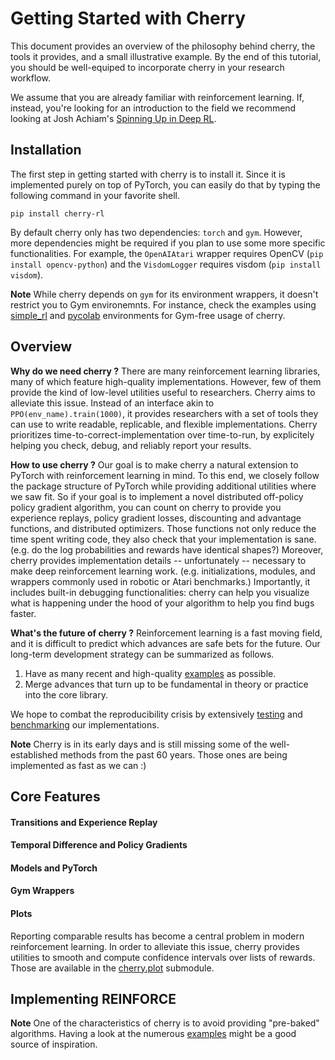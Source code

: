 # Getting Started with Cherry

This document provides an overview of the philosophy behind cherry, the tools it provides, and a small illustrative example.
By the end of this tutorial, you should be well-equiped to incorporate cherry in your research workflow.

We assume that you are already familiar with reinforcement learning.
If, instead, you're looking for an introduction to the field we recommend looking at Josh Achiam's [Spinning Up in Deep RL](http://spinningup.openai.com/).

## Installation

The first step in getting started with cherry is to install it.
Since it is implemented purely on top of PyTorch, you can easily do that by typing the following command in your favorite shell.

```shell
pip install cherry-rl
```

By default cherry only has two dependencies: `torch` and `gym`.
However, more dependencies might be required if you plan to use some more specific functionalities.
For example, the `OpenAIAtari` wrapper requires OpenCV (`pip install opencv-python`) and the `VisdomLogger` requires visdom (`pip install visdom`).

**Note**
While cherry depends on `gym` for its environment wrappers, it doesn't restrict you to Gym environemnts.
For instance, check the examples using [simple_rl](https://github.com/seba-1511/cherry/tree/master/examples/simple_rl) and [pycolab](https://github.com/seba-1511/cherry/tree/master/examples/pycolab) environments for Gym-free usage of cherry.

## Overview

**Why do we need cherry ?**
There are many reinforcement learning libraries, many of which feature high-quality implementations.
However, few of them provide the kind of low-level utilities useful to researchers.
Cherry aims to alleviate this issue.
Instead of an interface akin to `PPO(env_name).train(1000)`, it provides researchers with a set of tools they can use to write readable, replicable, and flexible implementations.
Cherry prioritizes time-to-correct-implementation over time-to-run, by explicitely helping you check, debug, and reliably report your results.


**How to use cherry ?**
Our goal is to make cherry a natural extension to PyTorch with reinforcement learning in mind.
To this end, we closely follow the package structure of PyTorch while providing additional utilities where we saw fit.
So if your goal is to implement a novel distributed off-policy policy gradient algorithm, you can count on cherry to provide you experience replays, policy gradient losses, discounting and advantage functions, and distributed optimizers.
Those functions not only reduce the time spent writing code, they also check that your implementation is sane.
(e.g. do the log probabilities and rewards have identical shapes?)
Moreover, cherry provides implementation details -- unfortunately -- necessary to make deep reinforcement learning work.
(e.g. initializations, modules, and wrappers commonly used in robotic or Atari benchmarks.)
Importantly, it includes built-in debugging functionalities: cherry can help you visualize what is happening under the hood of your algorithm to help you find bugs faster.


**What's the future of cherry ?**
Reinforcement learning is a fast moving field, and it is difficult to predict which advances are safe bets for the future.
Our long-term development strategy can be summarized as follows.

1. Have as many recent and high-quality [examples](https://github.com/seba-1511/cherry/tree/master/examples) as possible.
2. Merge advances that turn up to be fundamental in theory or practice into the core library.

We hope to combat the reproducibility crisis by extensively [testing](https://github.com/seba-1511/cherry/tree/master/tests) and [benchmarking](https://github.com/seba-1511/cherry/tree/master/benchmarks) our implementations.

**Note** Cherry is in its early days and is still missing some of the well-established methods from the past 60 years.
Those ones are being implemented as fast as we can :)

## Core Features

#### Transitions and Experience Replay

#### Temporal Difference and Policy Gradients

#### Models and PyTorch

#### Gym Wrappers

#### Plots

Reporting comparable results has become a central problem in modern reinforcement learning.
In order to alleviate this issue, cherry provides utilities to smooth and compute confidence intervals over lists of rewards.
Those are available in the [cherry.plot](http://cherry-rl.net/docs/cherry.plot/) submodule.

## Implementing REINFORCE

**Note**
One of the characteristics of cherry is to avoid providing "pre-baked" algorithms.
Having a look at the numerous [examples](https://github.com/seba-1511/cherry/tree/master/examples) might be a good source of inspiration.

